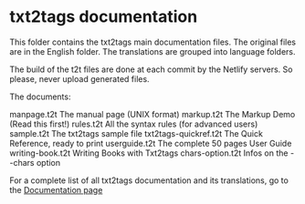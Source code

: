 # txt2tags documentation

This folder contains the txt2tags main documentation files.
The original files are in the English folder.
The translations are grouped into language folders.

The build of the t2t files are done at each commit by the Netlify servers.
So please, never upload generated files.
 
The documents:
 
   manpage.t2t             The manual page (UNIX format)
   markup.t2t              The Markup Demo (Read this first!)
   rules.t2t               All the syntax rules (for advanced users)
   sample.t2t              The txt2tags sample file
   txt2tags-quickref.t2t   The Quick Reference, ready to print
   userguide.t2t           The complete 50 pages User Guide
   writing-book.t2t        Writing Books with Txt2tags
   chars-option.t2t        Infos on the --chars option
 
For a complete list of all txt2tags documentation and its
translations, go to the [Documentation page](http://txt2tags.org/docs)
